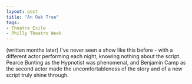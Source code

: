 ```yaml
---
layout: post
title: "An Oak Tree"
tags:
- Theatre Exile
- Philly Theatre Week
---
```

(written months later)
I've never seen a show like this before - with a different actor performing each night, knowing nothing about the script. Pearce Bunting as the Hypnotist was phenomenal, and Benjamin Camp as the second actor made the uncomfortableness of the story and of a new script truly shine through.
